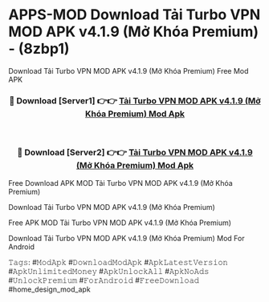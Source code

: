 # APPS-MOD Download Tải Turbo VPN MOD APK v4.1.9 (Mở Khóa Premium) - (8zbp1)
Download Tải Turbo VPN MOD APK v4.1.9 (Mở Khóa Premium) Free Mod APK

<div align="center">
<h3>🔴 Download [Server1] 👉👉 <a href="https://apk-comot.site?title=Tải_Turbo_VPN_MOD_APK_v4.1.9_(Mở_Khóa_Premium)">Tải Turbo VPN MOD APK v4.1.9 (Mở Khóa Premium) Mod Apk</a></h3><br>

<h3>🔴 Download [Server2] 👉👉 <a href="https://apk-comot.site?title=Tải_Turbo_VPN_MOD_APK_v4.1.9_(Mở_Khóa_Premium)">Tải Turbo VPN MOD APK v4.1.9 (Mở Khóa Premium) Mod Apk</a></h3>
</div>


Free Download APK MOD Tải Turbo VPN MOD APK v4.1.9 (Mở Khóa Premium)

Download Tải Turbo VPN MOD APK v4.1.9 (Mở Khóa Premium) 

Free APK MOD Tải Turbo VPN MOD APK v4.1.9 (Mở Khóa Premium) 

Download Tải Turbo VPN MOD APK v4.1.9 (Mở Khóa Premium) Mod For Android

𝚃𝚊𝚐𝚜: #𝙼𝚘𝚍𝙰𝚙𝚔 #𝙳𝚘𝚠𝚗𝚕𝚘𝚊𝚍𝙼𝚘𝚍𝙰𝚙𝚔 #𝙰𝚙𝚔𝙻𝚊𝚝𝚎𝚜𝚝𝚅𝚎𝚛𝚜𝚒𝚘𝚗 #𝙰𝚙𝚔𝚄𝚗𝚕𝚒𝚖𝚒𝚝𝚎𝚍𝙼𝚘𝚗𝚎𝚢 #𝙰𝚙𝚔𝚄𝚗𝚕𝚘𝚌𝚔𝙰𝚕𝚕 #𝙰𝚙𝚔𝙽𝚘𝙰𝚍𝚜 #𝚄𝚗𝚕𝚘𝚌𝚔𝙿𝚛𝚎𝚖𝚒𝚞𝚖 #𝙵𝚘𝚛𝙰𝚗𝚍𝚛𝚘𝚒𝚍 #𝙵𝚛𝚎𝚎𝙳𝚘𝚠𝚗𝚕𝚘𝚊𝚍 #home_design_mod_apk